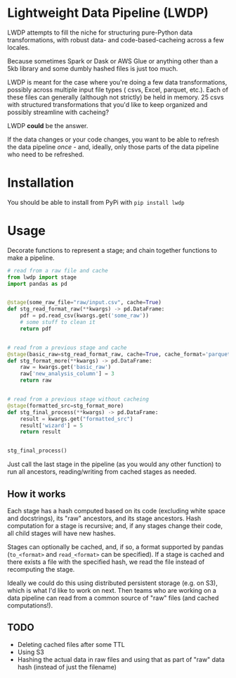 # Lightweight Data Pipeline (LWDP)

LWDP attempts to fill the niche for structuring pure-Python data transformations, with robust data- and
code-based-cacheing across a few locales.

Because sometimes Spark or Dask or AWS Glue or anything other than a 5kb library and some dumbly hashed files is just
too much.

LWDP is meant for the case where you're doing a few data transformations, possibly across multiple input file types (
csvs, Excel, parquet, etc.). Each of these files can generally (although not strictly) be held in memory. 25 csvs with
structured transformations that you'd like to keep organized and possibly streamline with cacheing?

LWDP **could** be the answer.

If the data changes or your code changes, you want to be able to refresh the data pipeline *once* - and, ideally, only
those parts of the data pipeline who need to be refreshed.

# Installation

You should be able to install from PyPi with `pip install lwdp`

# Usage

Decorate functions to represent a stage; and chain together functions to make a pipeline.

```python
# read from a raw file and cache
from lwdp import stage
import pandas as pd


@stage(some_raw_file="raw/input.csv", cache=True)
def stg_read_format_raw(**kwargs) -> pd.DataFrame:
    pdf = pd.read_csv(kwargs.get('some_raw'))
    # some stuff to clean it
    return pdf


# read from a previous stage and cache
@stage(basic_raw=stg_read_format_raw, cache=True, cache_format='parquet')
def stg_format_more(**kwargs) -> pd.DataFrame:
    raw = kwargs.get('basic_raw')
    raw['new_analysis_column'] = 3
    return raw


# read from a previous stage without cacheing
@stage(formatted_src=stg_format_more)
def stg_final_process(**kwargs) -> pd.DataFrame:
    result = kwargs.get("formatted_src")
    result['wizard'] = 5
    return result


stg_final_process()
```

Just call the last stage in the pipeline (as you would any other function) to run all ancestors, reading/writing from
cached stages as needed.

## How it works

Each stage has a hash computed based on its code (excluding white space and docstrings), its "raw"
ancestors, and its stage ancestors. Hash computation for a stage is recursive; and, if any stages change their code, all
child stages will have new hashes.

Stages can optionally be cached, and, if so, a format supported by pandas (`to_<format>` and `read_<format>` can be
specified). If a stage is cached and there exists a file with the specified hash, we read the file instead of
recomputing the stage.

Ideally we could do this using distributed persistent storage
(e.g. on S3), which is what I'd like to work on next. Then teams who are working on a data pipeline can read from a
common source of "raw" files (and cached computations!).

## TODO

* Deleting cached files after some TTL
* Using S3
* Hashing the actual data in raw files and using that as part of "raw" data hash (instead of just the filename)

